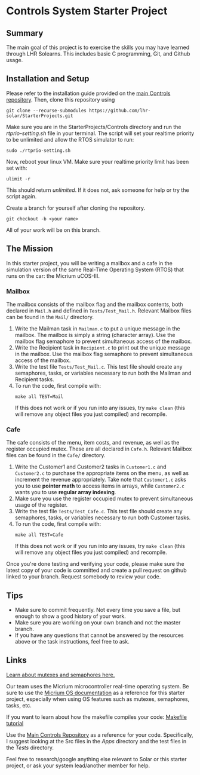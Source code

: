 # Controls System Starter Project
## Summary
The main goal of this project is to exercise the skills you may have learned through LHR Solearns. This includes basic C programming, Git, and Github usage.

## Installation and Setup
Please refer to the installation guide provided on the [main Controls repository](https://github.com/lhr-solar/Controls/blob/master/README.md). Then, clone this repository using
```
git clone --recurse-submodules https://github.com/lhr-solar/StarterProjects.git
```

Make sure you are in the StarterProjects/Controls directory and run the *rtprio-setting.sh* file in your terminal. The script will set your realtime priority to be unlimited and allow the RTOS simulator to run:
```
sudo ./rtprio-setting.sh
```

Now, reboot your linux VM. Make sure your realtime priority limit has been set with:
```
ulimit -r
```
This should return *unlimited*. If it does not, ask someone for help or try the script again.

Create a branch for yourself after cloning the repository.
```
git checkout -b <your name>
```
All of your work will be on this branch.

## The Mission
In this starter project, you will be writing a mailbox and a cafe in the simulation version of the same Real-Time Operating System (RTOS) that runs on the car: the Micrium uCOS-III.

### Mailbox
The mailbox consists of the mailbox flag and the mailbox contents, both declared in ```Mail.h``` and defined in ```Tests/Test_Mail.h```. Relevant Mailbox files can be found in the ```Mail/``` directory.
1. Write the Mailman task in ```Mailman.c``` to put a unique message in the mailbox. The mailbox is simply a string (character array). Use the mailbox flag semaphore to prevent simultaneous access of the mailbox.
2. Write the Recipient task in ```Recipient.c``` to print out the unique message in the mailbox. Use the mailbox flag semaphore to prevent simultaneous access of the mailbox.
3. Write the test file ```Tests/Test_Mail.c```. This test file should create any semaphores, tasks, or variables necessary to run both the Mailman and Recipient tasks.
4. To run the code, first compile with:
	```
	make all TEST=Mail
	```
	If this does not work or if you run into any issues, try ```make clean``` (this will remove any object files you just compiled) and recompile.

### Cafe
The cafe consists of the menu, item costs, and revenue, as well as the register occupied mutex. These are all declared in ```Cafe.h```. Relevant Mailbox files can be found in the ```Cafe/``` directory.
1. Write the Customer1 and Customer2 tasks in ```Customer1.c``` and ```Customer2.c``` to purchase the appropriate items on the menu, as well as increment the revenue appropriately. Take note that ```Customer1.c``` asks you to use **pointer math** to access items in arrays, while ```Customer2.c``` wants you to use **regular array indexing**.
2. Make sure you use the register occupied mutex to prevent simultaneous usage of the register.
3. Write the test file ```Tests/Test_Cafe.c```. This test file should create any semaphores, tasks, or variables necessary to run both Customer tasks.
4. To run the code, first compile with:
	```
	make all TEST=Cafe
	```
	If this does not work or if you run into any issues, try ```make clean``` (this will remove any object files you just compiled) and recompile.

Once you're done testing and verifying your code, please make sure the latest copy of your code is committed and create a pull request on github linked to your branch. Request somebody to review your code.

## Tips
- Make sure to commit frequently. Not every time you save a file, but enough to show a good history of your work.
- Make sure you are working on your own branch and not the master branch.
- If you have any questions that cannot be answered by the resources above or the task instructions, feel free to ask.

## Links
[Learn about mutexes and semaphores here.](https://www.youtube.com/watch?v=8wcuLCvMmF8)

Our team uses the Micrium microcontroller real-time operating system. Be sure to use the [Micrium OS documentation](https://www.analog.com/media/en/dsp-documentation/software-manuals/Micrium-uCOS-III-UsersManual.pdf) as a reference for this starter project, especially when using OS features such as mutexes, semaphores, tasks, etc.

If you want to learn about how the makefile compiles your code: [Makefile tutorial](https://makefiletutorial.com/)

Use the [Main Controls Repository](https://github.com/lhr-solar/Controls) as a reference for your code. Specifically, I suggest looking at the Src files in the *Apps* directory and the test files in the *Tests* directory.

Feel free to research/google anything else relevant to Solar or this starter project, or ask your system lead/another member for help.
